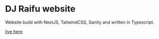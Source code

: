 # DJ Raifu website

Website build with NextJS, TailwindCSS, Sanity and written in Typescript.

[live here](https://djraifu.com)
